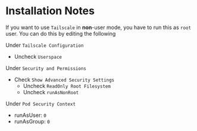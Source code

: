 # Installation Notes

If you want to use `Tailscale` in **non**-user mode, you have to run this as `root` user.
You can do this by editing the following

Under `Tailscale Configuration`

- Uncheck `Userspace`

Under `Security and Permissions`

- Check `Show Advanced Security Settings`
  - Uncheck `ReadOnly Root Filesystem`
  - Uncheck `runAsNonRoot`

Under `Pod Security Context`

- runAsUser: `0`
- runAsGroup: `0`
